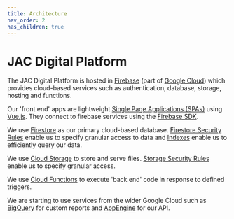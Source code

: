 ```yaml
---
title: Architecture
nav_order: 2
has_children: true
---
```

# JAC Digital Platform

The JAC Digital Platform is hosted in [Firebase](https://firebase.google.com) (part of [Google Cloud](https://cloud.google.com)) which provides cloud-based services such as authentication, database, storage, hosting and functions.

Our 'front end' apps are lightweight [Single Page Applications (SPAs)](https://en.wikipedia.org/wiki/Single-page_application) using [Vue.js](https://vuejs.org). They connect to firebase services using the [Firebase SDK](https://firebase.google.com/docs/reference/js).

We use [Firestore](https://firebase.google.com/docs/firestore) as our primary cloud-based database. [Firestore Security Rules](https://firebase.google.com/docs/firestore/security/get-started) enable us to specify granular access to data and [Indexes](https://firebase.google.com/docs/firestore/query-data/index-overview) enable us to efficiently query our data.

We use [Cloud Storage](https://firebase.google.com/docs/storage) to store and serve files. [Storage Security Rules](https://firebase.google.com/docs/storage/security/start) enable us to specify granular access.

We use [Cloud Functions](https://firebase.google.com/docs/functions/) to execute 'back end' code in response to defined triggers.

We are starting to use services from the wider Google Cloud such as [BigQuery](https://cloud.google.com/bigquery) for custom reports and [AppEngine](https://cloud.google.com/appengine) for our API.